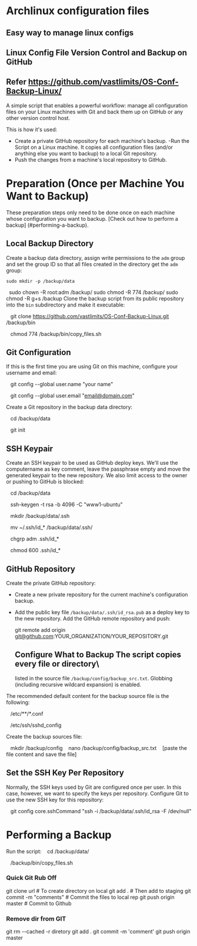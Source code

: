 # Archlinux configuration files
## Easy way to manage linux configs
## Linux Config File Version Control and Backup on GitHub
## Refer https://github.com/vastlimits/OS-Conf-Backup-Linux/

A simple script that enables a powerful workflow: manage all configuration files on your Linux machines with Git and back them up on GitHub or any other version control host.

This is how it's used:

- Create a private GitHub repository for each machine's backup. -Run the
  Script on a Linux machine. It copies all configuration files (and/or
  anything else you want to backup) to a local Git repository.
- Push the changes from a machine's local repository to GitHub.


# Preparation (Once per Machine You Want to Backup)

These preparation steps only need to be done once on each machine whose configuration you want to backup. [Check out how to perform a backup]
(#performing-a-backup).

## Local Backup Directory

Create a backup data directory, assign write permissions to the `adm` group and set the group ID so that all files created in the directory get the `adm` group:

    sudo mkdir -p /backup/data

    sudo chown -R root:adm /backup/
    sudo chmod -R 774 /backup/
    sudo chmod -R g+s /backup
Clone the backup script from its public repository into the `bin` subdirectory and make it executable:

    git clone https://github.com/vastlimits/OS-Conf-Backup-Linux.git /backup/bin

    chmod 774 /backup/bin/copy_files.sh

 ##  Git Configuration
If this is the first time you are using Git on this machine, configure your username and email:

    git config --global user.name "your name"

    git config --global user.email "email@domain.com"

Create a Git repository in the backup data directory:

    cd /backup/data

    git init

## SSH Keypair
Create an SSH keypair to be used as GitHub deploy keys. We'll use the computername as key comment, leave the passphrase empty and move the generated keypair to the new repository. We also limit access to the owner or pushing to GitHub is blocked:

    cd /backup/data

    ssh-keygen -t rsa -b 4096 -C "www1-ubuntu"

    mkdir /backup/data/.ssh

    mv ~/.ssh/id_* /backup/data/.ssh/

    chgrp adm .ssh/id_*

    chmod 600 .ssh/id_*


## GitHub Repository

Create the private GitHub repository:

- Create a new private repository for the current machine's configuration
  backup.
- Add the public key file `/backup/data/.ssh/id_rsa.pub` as a deploy key
  to the new repository. Add the GitHub remote repository and push:    

  git remote add origin git@github.com:YOUR_ORGANIZATION/YOUR_REPOSITORY.git


  ## Configure What to Backup The script copies every file or directory\

  listed in the source file `/backup/config/backup_src.txt`. Globbing
  (including recursive wildcard expansion) is enabled.

The recommended default content for the backup source file is the following:

    /etc/**/*.conf

    /etc/ssh/sshd_config

Create the backup sources file:

    mkdir /backup/config
    nano /backup/config/backup_src.txt
    [paste the file content and save the file]

## Set the SSH Key Per Repository

Normally, the SSH keys used by Git are configured once per user. In this case, however, we want to specify the keys per repository.
Configure Git to use the new SSH key for this repository:

    git config core.sshCommand "ssh -i /backup/data/.ssh/id_rsa -F /dev/null"

# Performing a Backup

Run the script:
    cd /backup/data/

    /backup/bin/copy_files.sh

### Quick Git Rub Off
git clone url          # To create directory on local
git add .              # Then add to staging
git commit -m "comments"         # Commit the files to local rep
git push origin master # Commit to Github

### Remove dir from GIT
git rm --cached -r diretory
git add .
git commit -m 'comment'
git push origin master


